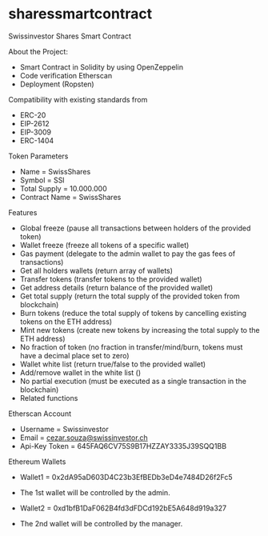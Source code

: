 # sharessmartcontract
Swissinvestor Shares Smart Contract

About the Project:
- Smart Contract in Solidity by using OpenZeppelin
- Code verification Etherscan
- Deployment (Ropsten)

Compatibility with existing standards from 
- ERC-20
- EIP-2612
- EIP-3009
- ERC-1404

Token Parameters
- Name = SwissShares
- Symbol = SSI
- Total Supply = 10.000.000
- Contract Name = SwissShares

Features
- Global freeze (pause all transactions between holders of the provided token)
- Wallet freeze (freeze all tokens of a specific wallet)
- Gas payment (delegate to the admin wallet to pay the gas fees of transactions)
- Get all holders wallets (return array of wallets)
- Transfer tokens (transfer tokens to the provided wallet)
- Get address details (return balance of the provided wallet)
- Get total supply (return the total supply of the provided token from blockchain)
- Burn tokens (reduce the total supply of tokens by cancelling existing tokens on the ETH address)
- Mint new tokens (create new tokens by increasing the total supply to the ETH address)
- No fraction of token (no fraction in transfer/mind/burn, tokens must have a decimal place set to zero)
- Wallet white list (return true/false to the provided wallet)
- Add/remove wallet in the white list ()
- No partial execution (must be executed as a single transaction in the blockchain)
- Related functions

Etherscan Account
- Username = Swissinvestor
- Email = cezar.souza@swissinvestor.ch
- Api-Key Token = 645FAQ6CV75S9B17HZZAY3335J39SQQ1BB

Ethereum Wallets
- Wallet1 = 0x2dA95aD603D4C23b3EfBEDb3eD4e7484D26f2Fc5 
- The 1st wallet will be controlled by the admin. 

- Wallet2 = 0xd1bfB1DaF062B4fd3dFDCd192bE5A648d919a327
- The 2nd wallet will be controlled by the manager. 
